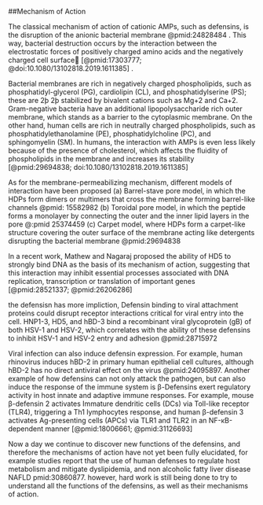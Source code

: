 ##Mechanism of Action

The classical mechanism of action of cationic AMPs, such as defensins, is the disruption of the anionic bacterial membrane @pmid:24828484 . This way, bacterial destruction occurs by the interaction between the electrostatic forces of positively charged amino acids and the negatively charged cell surface [@pmid:17303777; @doi:10.1080/13102818.2019.1611385] .

Bacterial membranes are rich in negatively charged phospholipids, such as phosphatidyl-glycerol (PG), cardiolipin (CL), and phosphatidylserine (PS); these are 2þ 2þ stabilized by bivalent cations such as Mg+2 and Ca+2. Gram-negative bacteria have an additional lipopolysaccharide rich outer membrane, which stands as a barrier to the cytoplasmic membrane. On the other hand, human cells are rich in neutrally charged phospholipids, such as phosphatidylethanolamine (PE), phosphatidylcholine (PC), and sphingomyelin (SM). In humans, the interaction with AMPs is even less likely because of the presence of cholesterol, which affects the fluidity of phospholipids in the membrane and increases its stability [@pmid:29694838; doi:10.1080/13102818.2019.1611385]

As for the membrane-permeabilizing mechanism, different models of interaction have been proposed (a) Barrel-stave pore model, in which the HDPs form dimers or multimers that cross the membrane forming barrel-like channels @pmid: 15582982 (b) Toroidal pore model, in which the peptide forms a monolayer by connecting the outer and the inner lipid layers in the pore @:pmid 25374459 (c) Carpet model, where HDPs form a carpet-like structure covering the outer surface of the membrane acting like detergents disrupting the bacterial membrane @pmid:29694838 


In a recent work, Mathew and Nagaraj proposed the ability of HD5 to strongly bind DNA as the basis of its mechanism of action, suggesting that this interaction may inhibit essential processes associated with DNA replication, transcription or translation of important genes [@pmid:28521337; @pmid:26206286]

the defensisn has more impliction, Defensin binding to viral attachment proteins could disrupt receptor interactions critical for viral entry into the cell. HNP1-3, HD5, and hBD-3 bind a recombinant viral glycoprotein (gB) of both HSV-1 and HSV-2, which correlates with the ability of these defensins to inhibit HSV-1 and HSV-2 entry and adhesion @pmid:28715972

Viral infection can also induce defensin expression. For example, human rhinovirus induces hBD-2 in primary human epithelial cell cultures, although hBD-2 has no direct antiviral effect on the virus @pmid:24095897. Another example of how defensins can not only attack the pathogen, but can also induce the response of the immune system is β-Defensins exert regulatory activity in host innate and adaptive immune responses. For example, mouse β-defensin 2 activates Immature dendritic cells (DCs)  via  Toll-like receptor (TLR4), triggering a Th1 lymphocytes response, and human β-defensin 3 activates Ag-presenting cells (APCs) via TLR1 and TLR2 in an NF-κB-dependent manner [@pmid:18006661; @pmid:31126693]


Now a day we continue to discover new functions of the defensins, and therefore the mechanisms of action have not yet been fully elucidated, for example studies report that the use of human defenses to regulate host metabolism and mitigate dyslipidemia, and non alcoholic fatty liver disease NAFLD pmid:30860877. however, hard work is still being done to try to understand all the functions of the defensins, as well as their mechanisms of action. 
